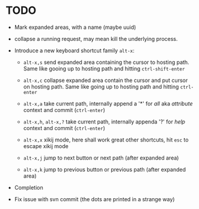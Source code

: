 TODO
====

- Mark expanded areas, with a name (maybe uuid)

- collapse a running request, may mean kill the underlying process.

- Introduce a new keyboard shortcut family `alt-x`:

  - `alt-x,s` send expanded area containing the cursor to hosting path.  Same
    like gooing up to hosting path and hitting `ctrl-shift-enter`

  - `alt-x,c` collapse expanded area contain the cursor and put cursor on
    hosting path.  Same like going up to hosting path and hitting `ctrl-enter`

  - `alt-x,a` take current path, internally append a '*' for *all* aka *attribute*
    context and commit (`ctrl-enter`)

  - `alt-x,h`, `alt-x,?` take current path, internally appenda  '?' for *help*
    context and commit (`ctrl-enter`)

  - `alt-x,x` xikij mode, here shall work great other shortcuts, hit `esc` to
    escape xikij mode

  - `alt-x,j` jump to next button or next path (after expanded area)

  - `alt-x,k` jump to previous button or previous path (after expanded area)

- Completion

- Fix issue with svn commit (the dots are printed in a strange way)
